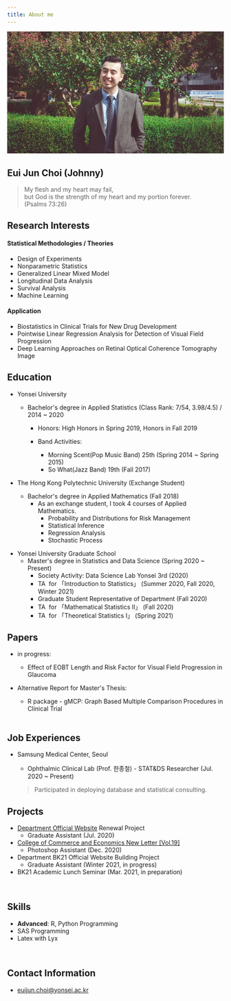 ```yaml
---
title: About me
---
```



![image3](/assets/img/sample/avatar.jpg)

## **Eui Jun Choi (Johnny)**

> My flesh and my heart may fail,  
> but God is the strength of my heart and my portion forever.   
> (Psalms 73:26)



## **Research Interests**

#### **Statistical Methodologies / Theories**

+ Design of Experiments
+ Nonparametric Statistics
+ Generalized Linear Mixed Model
+ Longitudinal Data Analysis
+ Survival Analysis
+ Machine Learning



#### **Application**

+ Biostatistics in Clinical Trials for New Drug Development
+ Pointwise Linear Regression Analysis for Detection of Visual Field Progression
+ Deep Learning Approaches on Retinal Optical Coherence Tomography Image



## **Education**

+ Yonsei University

  + Bachelor's degree in Applied Statistics (Class Rank: 7/54, 3.98/4.5) / 2014 ~ 2020

    + Honors: High Honors in Spring 2019, Honors in Fall 2019

    + Band Activities: 

      + Morning Scent(Pop Music Band) 25th (Spring 2014 ~ Spring 2015)
      + So What(Jazz Band) 19th (Fall 2017)

      

+ The Hong Kong Polytechnic University (Exchange Student)

  + Bachelor's degree in Applied Mathematics (Fall 2018)
    + As an exchange student, I took 4 courses of Applied Mathematics.
      + Probability and Distributions for Risk Management
      + Statistical Inference
      + Regression Analysis
      + Stochastic Process
    
      
  

- Yonsei University Graduate School
  - Master's degree in Statistics and Data Science (Spring 2020 ~ Present)
    - Society Activity: Data Science Lab Yonsei 3rd (2020)  
    - TA &nbsp;for 「Introduction to Statistics」 (Summer 2020, Fall 2020, Winter 2021)
    - Graduate Student Representative of Department (Fall 2020)
    - TA &nbsp;for 「Mathematical Statistics II」 (Fall 2020)
    - TA &nbsp;for 「Theoretical Statistics I」 (Spring 2021)

## **Papers**

+ in progress: 

  + Effect of EOBT Length and Risk Factor for Visual Field Progression in Glaucoma 

+ Alternative Report for Master's Thesis:

  - R package - gMCP: Graph Based Multiple Comparison Procedures in Clinical Trial

  <br/>

## **Job Experiences**

+ Samsung Medical Center, Seoul 

  + Ophthalmic Clinical Lab (Prof. 한종철) - STAT&DS Researcher (Jul. 2020 ~ Present)
  
  >  
  >
  >  Participated in deploying database and statistical consulting.
  >
  >  



## **Projects**

+ [Department Official Website](https://stat.yonsei.ac.kr/stat/index.do) Renewal Project 
  + Graduate Assistant (Jul. 2020)
+ [College of Commerce and Economics New Letter [Vol.19]](https://ybe.yonsei.ac.kr/ybe/newsletter/1.do?mode=view&articleNo=108023&article.offset=0&articleLimit=10) 
  + Photoshop Assistant (Dec. 2020)
+ Department BK21 Official Website Building Project 
  + Graduate Assistant (Winter 2021, in progress)
+ BK21 Academic Lunch Seminar (Mar. 2021, in preparation)

<br/>



## **Skills**

+ **Advanced**: R, Python Programming
+ SAS Programming
+ Latex with Lyx

<br/>

## **Contact Information**

+ euijun.choi@yonsei.ac.kr
